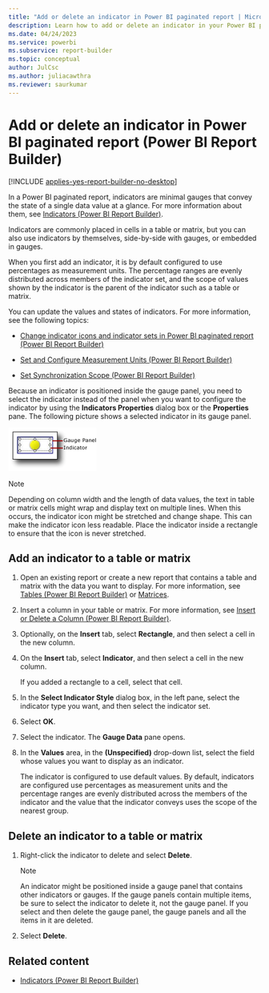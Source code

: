 ```yaml
---
title: "Add or delete an indicator in Power BI paginated report | Microsoft Docs"
description: Learn how to add or delete an indicator in your Power BI paginated reports to convey the state of a single data value in Power BI Report Builder.
ms.date: 04/24/2023
ms.service: powerbi
ms.subservice: report-builder
ms.topic: conceptual
author: JulCsc
ms.author: juliacawthra
ms.reviewer: saurkumar
---
```

# Add or delete an indicator in Power BI paginated report (Power BI Report Builder)

[!INCLUDE [applies-yes-report-builder-no-desktop](../../../includes/applies-yes-report-builder-no-desktop.md)]

  In a Power BI paginated report, indicators are minimal gauges that convey the state of a single data value at a glance. For more information about them, see [Indicators &#40;Power BI Report Builder&#41;](/sql/reporting-services/report-design/indicators-report-builder-and-ssrs).  
  
 Indicators are commonly placed in cells in a table or matrix, but you can also use indicators by themselves, side-by-side with gauges, or embedded in gauges.  
  
 When you first add an indicator, it is by default configured to use percentages as measurement units. The percentage ranges are evenly distributed across members of the indicator set, and the scope of values shown by the indicator is the parent of the indicator such as a table or matrix.  
  
 You can update the values and states of indicators. For more information, see the following topics:  
  
- [Change indicator icons and indicator sets in Power BI paginated report (Power BI Report Builder)](change-indicator-icons-indicator-sets-report-builder.md)
  
- [Set and Configure Measurement Units &#40;Power BI Report Builder&#41;](/sql/reporting-services/report-design/set-and-configure-measurement-units-report-builder-and-ssrs)  
  
- [Set Synchronization Scope &#40;Power BI Report Builder&#41;](/sql/reporting-services/report-design/set-synchronization-scope-report-builder-and-ssrs)  
  
 Because an indicator is positioned inside the gauge panel, you need to select the indicator instead of the panel when you want to configure the indicator by using the **Indicators Properties** dialog box or the **Properties** pane. The following picture shows a selected indicator in its gauge panel.  
  
 ![Screenshot of a gauge panel with indicator.](./media/paginated-reports-visualizations/gauge-panel-with-indicator.gif "gauge-panel-with-indicator")  
  
> [!NOTE]  
> Depending on column width and the length of data values, the text in table or matrix cells might wrap and display text on multiple lines. When this occurs, the indicator icon might be stretched and change shape. This can make the indicator icon less readable. Place the indicator inside a rectangle to ensure that the icon is never stretched.  
  
## Add an indicator to a table or matrix  
  
1.  Open an existing report or create a new report that contains a table and matrix with the data you want to display. For more information, see [Tables &#40;Power BI Report Builder&#41;](/sql/reporting-services/report-design/tables-report-builder-and-ssrs) or [Matrices](/sql/reporting-services/report-design/create-a-matrix-report-builder-and-ssrs).  
  
2.  Insert a column in your table or matrix. For more information, see [Insert or Delete a Column &#40;Power BI Report Builder&#41;](/sql/reporting-services/report-design/insert-or-delete-a-column-report-builder-and-ssrs).  
  
3.  Optionally, on the **Insert** tab, select **Rectangle**, and then select a cell in the new column.  
  
4.  On the **Insert** tab, select **Indicator**, and then select a cell in the new column.  
  
     If you added a rectangle to a cell, select that cell.  
  
5.  In the **Select Indicator Style** dialog box, in the left pane, select the indicator type you want, and then select the indicator set.  
  
6.  Select **OK**.  
  
7.  Select the indicator. The **Gauge Data** pane opens.  
  
8.  In the **Values** area, in the **(Unspecified)** drop-down list, select the field whose values you want to display as an indicator.  
  
     The indicator is configured to use default values. By default, indicators are configured use percentages as measurement units and the percentage ranges are evenly distributed across the members of the indicator and the value that the indicator conveys uses the scope of the nearest group.  
  
## Delete an indicator to a table or matrix  
  
1.  Right-click the indicator to delete and select **Delete**.  
  
    > [!NOTE]  
    >  An indicator might be positioned inside a gauge panel that contains other indicators or gauges. If the gauge panels contain multiple items, be sure to select the indicator to delete it, not the gauge panel. If you select and then delete the gauge panel, the gauge panels and all the items in it are deleted.  
  
2.  Select **Delete**.  
  
## Related content  

- [Indicators &#40;Power BI Report Builder&#41;](/sql/reporting-services/report-design/indicators-report-builder-and-ssrs)  
  
  
